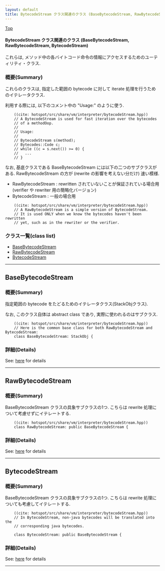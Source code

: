 ```yaml
---
layout: default
title: BytecodeStream クラス関連のクラス (BaseBytecodeStream, RawBytecodeStream, BytecodeStream)
---
```

[Top](../index.html)

#### BytecodeStream クラス関連のクラス (BaseBytecodeStream, RawBytecodeStream, BytecodeStream)

これらは, メソッド中の各バイトコード命令の情報にアクセスするためのユーティリティ・クラス.

### 概要(Summary)
これらのクラスは, 指定した範囲の bytecode に対して iterate 処理を行うためのイテレータクラス.

利用する際には, 以下のコメント中の "Usage:" のように使う.


```
    ((cite: hotspot/src/share/vm/interpreter/bytecodeStream.hpp))
    // A BytecodeStream is used for fast iteration over the bytecodes
    // of a methodOop.
    //
    // Usage:
    //
    // BytecodeStream s(method);
    // Bytecodes::Code c;
    // while ((c = s.next()) >= 0) {
    //   ...
    // }
```

なお, 基底クラスである BaseBytecodeStream には以下の二つのサブクラスがある.
RawBytecodeStream の方が (rewrite の影響を考えない分だけ) 速い模様.

  * RawBytecodeStream : rewritten されていないことが保証されている場合用 (verifier や rewriter 用の簡略化バージョン)
  * BytecodeStream : 一般の場合用


```
    ((cite: hotspot/src/share/vm/interpreter/bytecodeStream.hpp))
    // A RawBytecodeStream is a simple version of BytecodeStream.
    // It is used ONLY when we know the bytecodes haven't been rewritten
    // yet, such as in the rewriter or the verifier.
```


### クラス一覧(class list)

  * [BaseBytecodeStream](#nosqND9O1x)
  * [RawBytecodeStream](#noLOgquo0d)
  * [BytecodeStream](#no12-2dz7X)


---
## <a name="nosqND9O1x" id="nosqND9O1x">BaseBytecodeStream</a>

### 概要(Summary)
指定範囲の bytecode をたどるためのイテレータクラス(StackObjクラス).

なお, このクラス自体は abstract class であり, 実際に使われるのはサブクラス.


```
    ((cite: hotspot/src/share/vm/interpreter/bytecodeStream.hpp))
    // Here is the common base class for both RawBytecodeStream and BytecodeStream:
    class BaseBytecodeStream: StackObj {
```



### 詳細(Details)
See: [here](../doxygen/classBaseBytecodeStream.html) for details

---
## <a name="noLOgquo0d" id="noLOgquo0d">RawBytecodeStream</a>

### 概要(Summary)
BaseBytecodeStream クラスの具象サブクラスの1つ.
こちらは rewrite 処理について考慮せずにイテレートする.


```
    ((cite: hotspot/src/share/vm/interpreter/bytecodeStream.hpp))
    class RawBytecodeStream: public BaseBytecodeStream {
```



### 詳細(Details)
See: [here](../doxygen/classRawBytecodeStream.html) for details

---
## <a name="no12-2dz7X" id="no12-2dz7X">BytecodeStream</a>

### 概要(Summary)
BaseBytecodeStream クラスの具象サブクラスの1つ.
こちらは rewrite 処理についても考慮してイテレートする.


```
    ((cite: hotspot/src/share/vm/interpreter/bytecodeStream.hpp))
    // In BytecodeStream, non-java bytecodes will be translated into the
    // corresponding java bytecodes.
    
    class BytecodeStream: public BaseBytecodeStream {
```




### 詳細(Details)
See: [here](../doxygen/classBytecodeStream.html) for details

---
